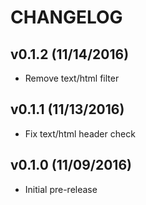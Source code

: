 # CHANGELOG

## v0.1.2 (11/14/2016)

* Remove text/html filter

## v0.1.1 (11/13/2016)

* Fix text/html header check

## v0.1.0 (11/09/2016)

* Initial pre-release
